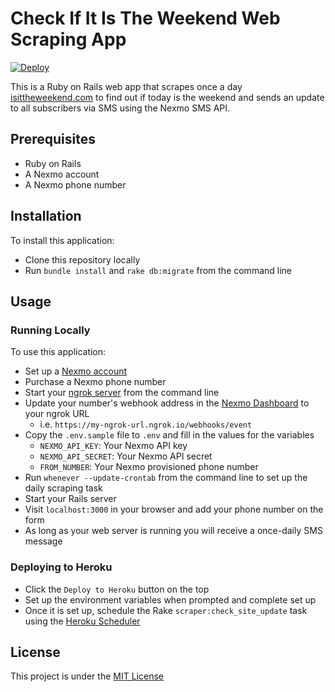 # Check If It Is The Weekend Web Scraping App

[![Deploy](https://www.herokucdn.com/deploy/button.svg)](https://heroku.com/deploy?template=https://github.com/nexmo-community/ruby-sms-weekend-checker/)

This is a Ruby on Rails web app that scrapes once a day [isittheweekend.com](https://isittheweekend.com) to find out if today is the weekend and sends an update to all subscribers via SMS using the Nexmo SMS API.

## Prerequisites

* Ruby on Rails
* A Nexmo account
* A Nexmo phone number

## Installation

To install this application:

* Clone this repository locally
* Run `bundle install` and `rake db:migrate` from the command line

## Usage

### Running Locally

To use this application:

* Set up a [Nexmo account](https://dashboard.nexmo.com/sign-up?utm_source=DEV_REL&utm_medium=github&utm_campaign=ruby-sms-weekend-checker)
* Purchase a Nexmo phone number
* Start your [ngrok server](https://ngrok.io) from the command line
* Update your number's webhook address in the [Nexmo Dashboard](https://dashboard.nexmo.com) to your ngrok URL
  * i.e. `https://my-ngrok-url.ngrok.io/webhooks/event`
* Copy the `.env.sample` file to `.env` and fill in the values for the variables
  * `NEXMO_API_KEY`: Your Nexmo API key
  * `NEXMO_API_SECRET`: Your Nexmo API secret 
  * `FROM_NUMBER`: Your Nexmo provisioned phone number
* Run `whenever --update-crontab` from the command line to set up the daily scraping task 
* Start your Rails server
* Visit `localhost:3000` in your browser and add your phone number on the form
* As long as your web server is running you will receive a once-daily SMS message

### Deploying to Heroku

* Click the `Deploy to Heroku` button on the top
* Set up the environment variables when prompted and complete set up
* Once it is set up, schedule the Rake `scraper:check_site_update` task using the [Heroku Scheduler](https://devcenter.heroku.com/articles/scheduler)

## License

This project is under the [MIT License](LICENSE)
